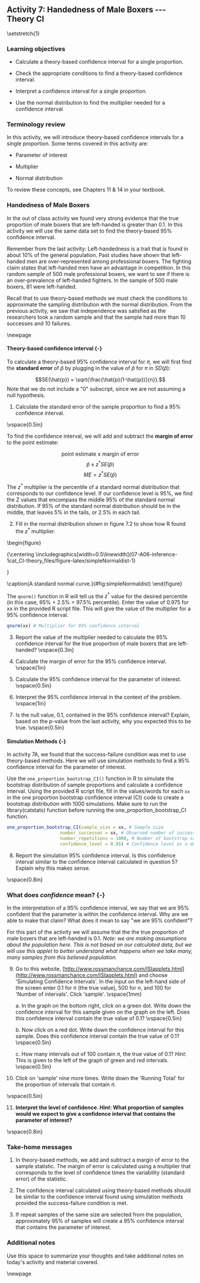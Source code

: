 ## Activity 7:  Handedness of Male Boxers --- Theory CI

\setstretch{1}

### Learning objectives

* Calculate a theory-based confidence interval for a single proportion.

* Check the appropriate conditions to find a theory-based confidence interval.

* Interpret a confidence interval for a single proportion.

* Use the normal distribution to find the multiplier needed for a confidence interval

### Terminology review

In this activity, we will introduce theory-based confidence intervals for a single proportion. Some terms covered in this activity are:

* Parameter of interest

* Multiplier

* Normal distribution

To review these concepts, see Chapters 11 & 14 in your textbook.

### Handedness of Male Boxers

In the out of class activity we found very strong evidence that the true proportion of male boxers that are left-handed is greater than 0.1.  In this activity we will use the same data set to find the theory-based 95\% confidence interval.

Remember from the last activity: Left-handedness is a trait that is found in about 10\% of the general population. Past studies have shown that left-handed men are over-represented among professional boxers. The fighting claim states that left-handed men have an advantage in competition.  In this random sample of 500 male professional boxers, we want to see if there is an over-prevalence of left-handed fighters.  In the sample of 500 male boxers, 81 were left-handed.

Recall that to use theory-based methods we must check the conditions to approximate the sampling distribution with the normal distribution.  From the previous activity, we saw that independence was satisfied as the researchers took a random sample and that the sample had more than 10 successes and 10 failures.

\newpage

#### Theory-based confidence interval {-}

To calculate a theory-based 95\% confidence interval for $\pi$, we will first find the **standard error** of $\hat{p}$ by plugging in the value of $\hat{p}$ for $\pi$ in $SD(\hat{p})$:

$$SE(\hat{p}) = \sqrt{\frac{\hat{p}(1-\hat{p})}{n}}.$$
Note that we do not include a "0" subscript, since we are not assuming a null hypothesis. 

1.  Calculate the standard error of the sample proportion to find a 95\% confidence interval.

\vspace{0.5in}

To find the confidence interval, we will add and subtract the **margin of error** to the point estimate:

$$\text{point estimate}\pm\text{margin of error}$$
$$\hat{p}\pm z^* SE(\hat{p})$$
$$ME = z^* SE(\hat{p})$$

The $z^*$ multiplier is the percentile of a standard normal distribution that corresponds to our confidence level. If our confidence level is 95\%, we find the Z values that encompass the middle 95\% of the standard normal distribution.  If 95\% of the standard normal distribution should be in the middle, that leaves 5\% in the tails, or 2.5\% in each tail.  
 

2. Fill in the normal distribution shown in figure 7.2 to show how R found the $z^*$ multiplier.

\begin{figure}

{\centering \includegraphics[width=0.5\linewidth]{07-A06-inference-1cat_CI-theory_files/figure-latex/simpleNormaldist-1} 

}

\caption{A standard normal curve.}(\#fig:simpleNormaldist)
\end{figure}

The `qnorm()` function in R will tell us the $z^*$ value for the desired percentile (in this case, 95\% + 2.5\% = 97.5\% percentile). Enter the value of 0.975 for xx in the provided R script file. This will give the value of the multiplier for a 95\% confidence interval.


```r
qnorm(xx) # Multiplier for 95% confidence interval
```

3. Report the value of the multiplier needed to calculate the 95\% confidence interval for the true proportion of male boxers that are left-handed?
\vspace{0.3in}

4.  Calculate the margin of error for the 95\% confidence interval.
\vspace{1in}

5.  Calculate the 95\% confidence interval for the parameter of interest.
\vspace{0.5in}

6.  Interpret the 95\% confidence interval in the context of the problem.
\vspace{1in}

7. Is the null value, 0.1, contained in the 95\% confidence interval?  Explain, based on the p-value from the last activity, why you expected this to be true.
\vspace{0.5in}

#### Simulation Methods {-}

In activity 7A, we found that the success-failure condition was met to use theory-based methods.  Here we will use simulation methods to find a 95\% confidence interval for the parameter of interest.

Use the `one_proportion_bootstrap_CI()` function in R to simulate the bootstrap distribution of sample proportions and calculate a confidence interval. Using the provided R script file, fill in the values/words for each `xx` in the one proportion bootstrap confidence interval (CI) code to create a bootstrap distribution with 1000 simulations. Make sure to run the library(catstats) function before running the one_proportion_bootstrap_CI function.


```r
one_proportion_bootstrap_CI(sample_size = xx, # Sample size
                    number_successes = xx, # Observed number of successes
                    number_repetitions = 1000, # Number of bootstrap samples to use
                    confidence_level = 0.95) # Confidence level as a decimal
```

8. Report the simulation 95\% confidence interval.  Is this confidence interval similar to the confidence interval calculated in question 5?  Explain why this makes sense.

\vspace{0.8in}

### What does *confidence* mean? {-}

In the interpretation of a 95\% confidence interval, we say that we are 95\% confident that the parameter is within the confidence interval.  Why are we able to make that claim?  What does it mean to say "we are 95\% confident"?

For this part of the activity we will assume that the the true proportion of male boxers that are left-handed is 0.1. *Note: we are making assumptions about the population here. This is not based on our calculated data, but we will use this applet to better understand what happens when we take many, many samples from this believed population.*

9.  Go to this website, [http://www.rossmanchance.com/ISIapplets.html](http://www.rossmanchance.com/ISIapplets.html) and choose 'Simulating Confidence Intervals'.  In the input on the left-hand side of the screen enter 0.1 for $\pi$ (the true value), 500 for $n$, and 100 for 'Number of intervals'.  Click 'sample'.
\vspace{1mm}

    a. In the graph on the bottom right, click on a green dot.  Write down the confidence interval for this sample given on the graph on the left.  Does this confidence interval contain the true value of 0.1?
\vspace{0.5in}


    b. Now click on a red dot.  Write down the confidence interval for this sample.  Does this confidence interval contain the true value of 0.1?
\vspace{0.5in}

    c. How many intervals out of 100 contain $\pi$, the true value of 0.1? *Hint*:  This is given to the left of the graph of green and red intervals.
\vspace{0.5in}

10.  Click on 'sample' nine more times.  Write down the 'Running Total' for the proportion of intervals that contain $\pi$.

\vspace{0.5in}

11.  **Interpret the level of confidence.  *Hint*: What proportion of samples would we expect to give a confidence interval that contains the parameter of interest?**

\vspace{0.8in}

### Take-home messages

1.  In theory-based methods, we add and subtract a margin of error to the sample statistic.  The margin of error is calculated using a multiplier that corresponds to the level of confidence times the variability (standard error) of the statistic.

2. The confidence interval calculated using theory-based methods should be similar to the confidence interval found using simulation methods provided the success-failure condition is met.

<!-- 3.  A smaller sample size will increase the margin of error which results in a wider confidence interval.  -->

3. If repeat samples of the same size are selected from the population, approximately 95\% of samples will create a 95\% confidence interval that contains the parameter of interest.

### Additional notes

Use this space to summarize your thoughts and take additional notes on today's activity and material covered.


\newpage
